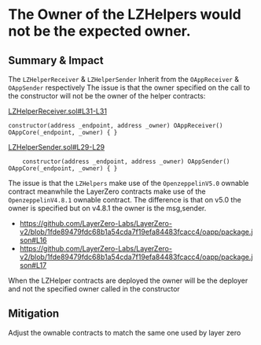 # The Owner of the LZHelpers would not be the expected owner.
## Summary & Impact
The  `LZHelperReceiver` & `LZHelperSender` Inherit from the `OAppReceiver` & `OAppSender` respectively The issue is that the owner specified on the call to the constructor will not be the owner of the helper contracts:

[LZHelperReceiver.sol#L31-L31](https://github.com/code-423n4/2024-04-noya/blob/main/contracts/helpers/LZHelpers/LZHelperReceiver.sol#L31C5-L31C98)
```solidity
constructor(address _endpoint, address _owner) OAppReceiver() OAppCore(_endpoint, _owner) { }
```
[LZHelperSender.sol#L29-L29](https://github.com/code-423n4/2024-04-noya/blob/9c79b332eff82011dcfa1e8fd51bad805159d758/contracts/helpers/LZHelpers/LZHelperSender.sol#L29C1-L29C96)
```solidity
    constructor(address _endpoint, address _owner) OAppSender() OAppCore(_endpoint, _owner) { }
```
The issue is that the `LZHelpers` make use of the `OpenzeppelinV5.0` ownable contract meanwhile the LayerZero contracts make use of the `OpenzeppelinV4.8.1` ownable contract.
The difference is that on v5.0 the owner is specified but on v4.8.1 the owner is the msg,sender.
- https://github.com/LayerZero-Labs/LayerZero-v2/blob/1fde89479fdc68b1a54cda7f19efa84483fcacc4/oapp/package.json#L16
- https://github.com/LayerZero-Labs/LayerZero-v2/blob/1fde89479fdc68b1a54cda7f19efa84483fcacc4/oapp/package.json#L17

When the LZHelper contracts are deployed the owner will be the deployer and not the specified owner called in the constructor
## Mitigation
Adjust the ownable contracts to match the same one used by layer zero